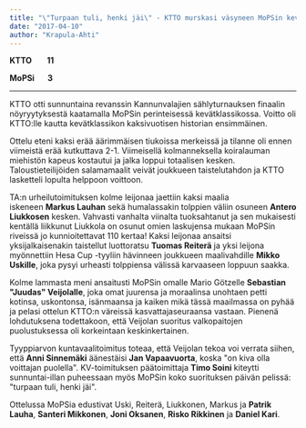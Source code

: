 ```yaml
---
title: "\"Turpaan tuli, henki jäi\" - KTTO murskasi väsyneen MoPSin kevätklassikossa"
date: "2017-04-10"
author: "Krapula-Ahti"
---
```


**KTTO        11**

**MoPSi       3**

* * *

KTTO otti sunnuntaina revanssin Kannunvalajien sählyturnauksen finaalin nöyryytyksestä kaatamalla MoPSin perinteisessä kevätklassikossa. Voitto oli KTTO:lle kautta kevätklassikon kaksivuotisen historian ensimmäinen.

Ottelu eteni kaksi erää äärimmäisen tiukoissa merkeissä ja tilanne oli ennen viimeistä erää kutkuttava 2-1. Viimeisellä kolmanneksella koiralauman miehistön kapeus kostautui ja jalka loppui totaalisen kesken. Taloustieteilijöiden salamamaalit veivät joukkueen taistelutahdon ja KTTO lasketteli lopulta helppoon voittoon.

TA:n urheilutoimituksen kolme leijonaa jaettiin kaksi maalia iskeneen **Markus Lauhan** sekä humalassakin tolppien väliin osuneen **Antero Liukkosen** kesken. Vahvasti vanhalta viinalta tuoksahtanut ja sen mukaisesti kentällä liikkunut Liukkola on osunut omien laskujensa mukaan MoPSin riveissä jo kunnioitettavat 110 kertaa! Kaksi leijonaa ansaitsi yksijalkaisenakin taistellut luottoratsu **Tuomas Reiterä** ja yksi leijona myönnettiin Hesa Cup -tyyliin hävinneen joukkueen maalivahdille **Mikko Uskille**, joka pysyi urheasti tolppiensa välissä karvaaseen loppuun saakka.

Kolme lammasta meni ansaitusti MoPSin omalle Mario Götzelle **Sebastian "Juudas" Veijolalle**, joka omat juurensa ja moraalinsa unohtaen petti kotinsa, uskontonsa, isänmaansa ja kaiken mikä tässä maailmassa on pyhää ja pelasi ottelun KTTO:n väreissä kasvattajaseuraansa vastaan. Pienenä lohdutuksena todettakoon, että Veijolan suoritus valkopaitojen puolustuksessa oli korkeintaan keskinkertainen.

Tyyppiarvon kuntavaalitoimitus toteaa, että Veijolan tekoa voi verrata siihen, että **Anni Sinnemäki** äänestäisi **Jan Vapaavuorta**, koska "on kiva olla voittajan puolella". KV-toimituksen päätoimittaja **Timo Soini** kiteytti sunnuntai-illan puheessaan myös MoPSin koko suorituksen päivän pelissä: "turpaan tuli, henki jäi".

Ottelussa MoPSia edustivat Uski, Reiterä, Liukkonen, Markus ja **Patrik Lauha**, **Santeri Mikkonen**, **Joni Oksanen**, **Risko Rikkinen** ja **Daniel Kari**.
